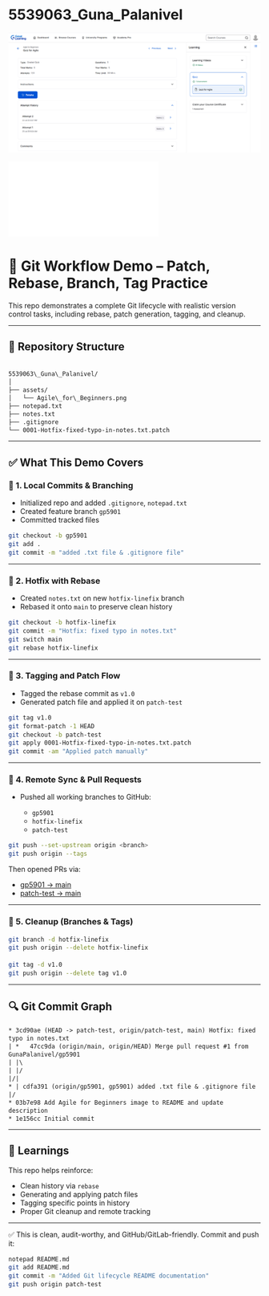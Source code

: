 # 5539063_Guna_Palanivel

![Agile for Beginners](./assets/Agile_for_Beginners.png)


![Git](./assets/GunaP_MEAN_Stack_Certificate.pdf)


# 🔧 Git Workflow Demo – Patch, Rebase, Branch, Tag Practice

This repo demonstrates a complete Git lifecycle with realistic version control tasks, including rebase, patch generation, tagging, and cleanup.

---

## 📁 Repository Structure

```

5539063\_Guna\_Palanivel/
│
├── assets/
│   └── Agile\_for\_Beginners.png
├── notepad.txt
├── notes.txt
├── .gitignore
└── 0001-Hotfix-fixed-typo-in-notes.txt.patch

````

---

## ✅ What This Demo Covers

### 🔹 1. Local Commits & Branching
- Initialized repo and added `.gitignore`, `notepad.txt`
- Created feature branch `gp5901`
- Committed tracked files

```bash
git checkout -b gp5901
git add .
git commit -m "added .txt file & .gitignore file"
````

---

### 🔹 2. Hotfix with Rebase

* Created `notes.txt` on new `hotfix-linefix` branch
* Rebased it onto `main` to preserve clean history

```bash
git checkout -b hotfix-linefix
git commit -m "Hotfix: fixed typo in notes.txt"
git switch main
git rebase hotfix-linefix
```

---

### 🔹 3. Tagging and Patch Flow

* Tagged the rebase commit as `v1.0`
* Generated patch file and applied it on `patch-test`

```bash
git tag v1.0
git format-patch -1 HEAD
git checkout -b patch-test
git apply 0001-Hotfix-fixed-typo-in-notes.txt.patch
git commit -am "Applied patch manually"
```

---

### 🔹 4. Remote Sync & Pull Requests

* Pushed all working branches to GitHub:

  * `gp5901`
  * `hotfix-linefix`
  * `patch-test`

```bash
git push --set-upstream origin <branch>
git push origin --tags
```

Then opened PRs via:

* [gp5901 → main](https://github.com/GunaPalanivel/5539063_Guna_Palanivel/pull/new/gp5901)
* [patch-test → main](https://github.com/GunaPalanivel/5539063_Guna_Palanivel/pull/new/patch-test)

---

### 🔹 5. Cleanup (Branches & Tags)

```bash
git branch -d hotfix-linefix
git push origin --delete hotfix-linefix

git tag -d v1.0
git push origin --delete tag v1.0
```

---

## 🔍 Git Commit Graph

```
* 3cd90ae (HEAD -> patch-test, origin/patch-test, main) Hotfix: fixed typo in notes.txt
| *   47cc9da (origin/main, origin/HEAD) Merge pull request #1 from GunaPalanivel/gp5901
| |\
| |/
|/|
* | cdfa391 (origin/gp5901, gp5901) added .txt file & .gitignore file
|/
* 03b7e98 Add Agile for Beginners image to README and update description
* 1e156cc Initial commit
```

---

## 🧠 Learnings

This repo helps reinforce:

* Clean history via `rebase`
* Generating and applying patch files
* Tagging specific points in history
* Proper Git cleanup and remote tracking



---

✅ This is clean, audit-worthy, and GitHub/GitLab-friendly. Commit and push it:

```bash
notepad README.md
git add README.md
git commit -m "Added Git lifecycle README documentation"
git push origin patch-test
````